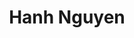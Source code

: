 ---
title: "Hanh Nguyen"
presenter_id: hanh_nguyen
permalink: /member_full_presentations/hanh_nguyen
layout: member_all_presentations
---